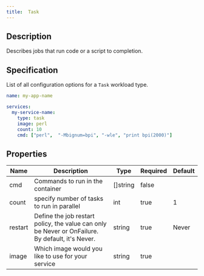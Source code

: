 ```yaml
---
title:  Task
---
```


## Description

Describes jobs that run code or a script to completion.

## Specification

List of all configuration options for a `Task` workload type.

```yaml
name: my-app-name

services:
  my-service-name:
    type: task
    image: perl
    count: 10
    cmd: ["perl",  "-Mbignum=bpi", "-wle", "print bpi(2000)"]
```

## Properties

Name | Description | Type | Required | Default 
------------ | ------------- | ------------- | ------------- | ------------- 
 cmd | Commands to run in the container | []string | false |  
 count | specify number of tasks to run in parallel | int | true | 1 
 restart | Define the job restart policy, the value can only be Never or OnFailure. By default, it's Never. | string | true | Never 
 image | Which image would you like to use for your service | string | true |  
